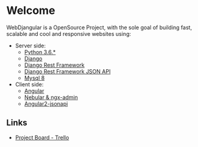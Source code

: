 # Welcome

WebDjangular is a OpenSource Project, with the sole goal of building fast, scalable and cool and responsive websites using:

- Server side:
    - [Python 3.6.*](https://www.python.org/downloads/release/python-360/)
    - [Django](https://www.djangoproject.com/)
    - [Django Rest Framework](http://www.django-rest-framework.org/)
    - [Django Rest Framework JSON API](https://github.com/django-json-api/django-rest-framework-json-api)
    - [Mysql 8](ttps://dev.mysql.com/downloads)
- Client side:
    - [Angular](https://angular.io/)
    - [Nebular & ngx-admin](https://github.com/akveo/ngx-admin)
    - [Angular2-jsonapi](https://github.com/ghidoz/angular2-jsonapi)

## Links

- [Project Board - Trello](https://trello.com/b/XwAfBqmT/webdjangular)
